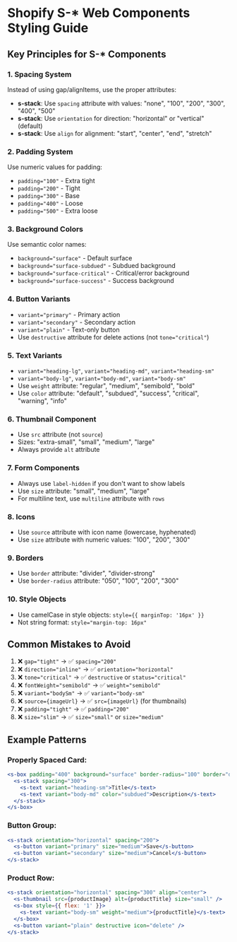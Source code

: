 # Shopify S-* Web Components Styling Guide

## Key Principles for S-* Components

### 1. Spacing System
Instead of using gap/alignItems, use the proper attributes:
- **s-stack**: Use `spacing` attribute with values: "none", "100", "200", "300", "400", "500"
- **s-stack**: Use `orientation` for direction: "horizontal" or "vertical" (default)
- **s-stack**: Use `align` for alignment: "start", "center", "end", "stretch"

### 2. Padding System
Use numeric values for padding:
- `padding="100"` - Extra tight
- `padding="200"` - Tight  
- `padding="300"` - Base
- `padding="400"` - Loose
- `padding="500"` - Extra loose

### 3. Background Colors
Use semantic color names:
- `background="surface"` - Default surface
- `background="surface-subdued"` - Subdued background
- `background="surface-critical"` - Critical/error background
- `background="surface-success"` - Success background

### 4. Button Variants
- `variant="primary"` - Primary action
- `variant="secondary"` - Secondary action
- `variant="plain"` - Text-only button
- Use `destructive` attribute for delete actions (not `tone="critical"`)

### 5. Text Variants
- `variant="heading-lg"`, `variant="heading-md"`, `variant="heading-sm"`
- `variant="body-lg"`, `variant="body-md"`, `variant="body-sm"`
- Use `weight` attribute: "regular", "medium", "semibold", "bold"
- Use `color` attribute: "default", "subdued", "success", "critical", "warning", "info"

### 6. Thumbnail Component
- Use `src` attribute (not `source`)
- Sizes: "extra-small", "small", "medium", "large"
- Always provide `alt` attribute

### 7. Form Components
- Always use `label-hidden` if you don't want to show labels
- Use `size` attribute: "small", "medium", "large"
- For multiline text, use `multiline` attribute with `rows`

### 8. Icons
- Use `source` attribute with icon name (lowercase, hyphenated)
- Use `size` attribute with numeric values: "100", "200", "300"

### 9. Borders
- Use `border` attribute: "divider", "divider-strong"
- Use `border-radius` attribute: "050", "100", "200", "300"

### 10. Style Objects
- Use camelCase in style objects: `style={{ marginTop: '16px' }}`
- Not string format: `style="margin-top: 16px"`

## Common Mistakes to Avoid

1. ❌ `gap="tight"` → ✅ `spacing="200"`
2. ❌ `direction="inline"` → ✅ `orientation="horizontal"`
3. ❌ `tone="critical"` → ✅ `destructive` or `status="critical"`
4. ❌ `fontWeight="semibold"` → ✅ `weight="semibold"`
5. ❌ `variant="bodySm"` → ✅ `variant="body-sm"`
6. ❌ `source={imageUrl}` → ✅ `src={imageUrl}` (for thumbnails)
7. ❌ `padding="tight"` → ✅ `padding="200"`
8. ❌ `size="slim"` → ✅ `size="small"` or `size="medium"`

## Example Patterns

### Properly Spaced Card:
```jsx
<s-box padding="400" background="surface" border-radius="100" border="divider">
  <s-stack spacing="300">
    <s-text variant="heading-sm">Title</s-text>
    <s-text variant="body-md" color="subdued">Description</s-text>
  </s-stack>
</s-box>
```

### Button Group:
```jsx
<s-stack orientation="horizontal" spacing="200">
  <s-button variant="primary" size="medium">Save</s-button>
  <s-button variant="secondary" size="medium">Cancel</s-button>
</s-stack>
```

### Product Row:
```jsx
<s-stack orientation="horizontal" spacing="300" align="center">
  <s-thumbnail src={productImage} alt={productTitle} size="small" />
  <s-box style={{ flex: '1' }}>
    <s-text variant="body-sm" weight="medium">{productTitle}</s-text>
  </s-box>
  <s-button variant="plain" destructive icon="delete" />
</s-stack>
```